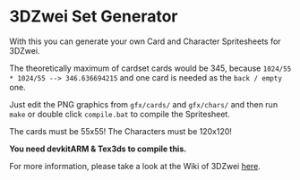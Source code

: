# 3DZwei Set Generator

With this you can generate your own Card and Character Spritesheets for 3DZwei.

The theoretically maximum of cardset cards would be 345, because `1024/55 * 1024/55 --> 346.636694215` and one card is needed as the `back / empty` one.

Just edit the PNG graphics from `gfx/cards/` and `gfx/chars/` and then run `make` or double click `compile.bat` to compile the Spritesheet.

The cards must be 55x55! The Characters must be 120x120!

**You need devkitARM & Tex3ds to compile this.**

For more information, please take a look at the Wiki of 3DZwei [here](https://github.com/Universal-Team/3DZwei/wiki).